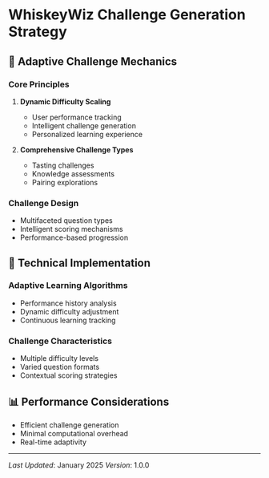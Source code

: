 # WhiskeyWiz Challenge Generation Strategy

## 🎲 Adaptive Challenge Mechanics

### Core Principles
1. **Dynamic Difficulty Scaling**
   - User performance tracking
   - Intelligent challenge generation
   - Personalized learning experience

2. **Comprehensive Challenge Types**
   - Tasting challenges
   - Knowledge assessments
   - Pairing explorations

### Challenge Design
- Multifaceted question types
- Intelligent scoring mechanisms
- Performance-based progression

## 🧠 Technical Implementation

### Adaptive Learning Algorithms
- Performance history analysis
- Dynamic difficulty adjustment
- Continuous learning tracking

### Challenge Characteristics
- Multiple difficulty levels
- Varied question formats
- Contextual scoring strategies

## 📊 Performance Considerations
- Efficient challenge generation
- Minimal computational overhead
- Real-time adaptivity

---
*Last Updated*: January 2025
*Version*: 1.0.0